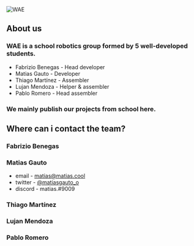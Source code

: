 ![](https://cdn.discordapp.com/attachments/1080823425913864326/1083480409389674526/WAE.png "WAE")
## About us
### WAE is a school robotics group formed by 5 well-developed students.
- Fabrizio Benegas - Head developer 
- Matias Gauto - Developer
- Thiago Martínez - Assembler
- Lujan Mendoza - Helper & assembler
- Pablo Romero - Head assembler
### We mainly publish our projects from school here.

## Where can i contact the team?
### Fabrizio Benegas 

### Matias Gauto 
- email - matias@matias.cool
- twitter - [@matiasgauto_o](https://www.twitter.com/matiasgauto_o)
- discord - matias.#9009
### Thiago Martínez

### Lujan Mendoza

### Pablo Romero
